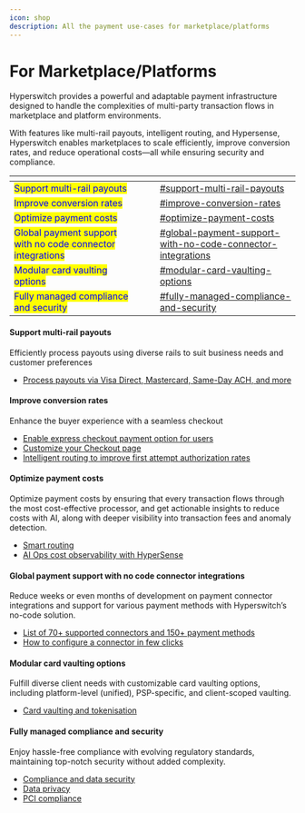 ```yaml
---
icon: shop
description: All the payment use-cases for marketplace/platforms
---
```


# For Marketplace/Platforms

Hyperswitch provides a powerful and adaptable payment infrastructure designed to handle the complexities of multi-party transaction flows in marketplace and platform environments.&#x20;

With features like multi-rail payouts, intelligent routing, and Hypersense, Hyperswitch enables marketplaces to scale efficiently, improve conversion rates, and reduce operational costs—all while ensuring security and compliance.

<table data-view="cards"><thead><tr><th></th><th data-hidden></th><th data-hidden></th><th data-hidden data-card-target data-type="content-ref"></th></tr></thead><tbody><tr><td><mark style="color:blue;">Support multi-rail payouts</mark></td><td></td><td></td><td><a href="for-marketplace-platforms.md#support-multi-rail-payouts">#support-multi-rail-payouts</a></td></tr><tr><td><mark style="color:blue;">Improve conversion rates</mark></td><td></td><td></td><td><a href="for-marketplace-platforms.md#improve-conversion-rates">#improve-conversion-rates</a></td></tr><tr><td><mark style="color:blue;">Optimize payment costs</mark></td><td></td><td></td><td><a href="for-marketplace-platforms.md#optimize-payment-costs">#optimize-payment-costs</a></td></tr><tr><td><mark style="color:blue;">Global payment support with no code connector integrations</mark></td><td></td><td></td><td><a href="for-marketplace-platforms.md#global-payment-support-with-no-code-connector-integrations">#global-payment-support-with-no-code-connector-integrations</a></td></tr><tr><td><mark style="color:blue;">Modular card vaulting options</mark></td><td></td><td></td><td><a href="for-marketplace-platforms.md#modular-card-vaulting-options">#modular-card-vaulting-options</a></td></tr><tr><td><mark style="color:blue;">Fully managed compliance and security</mark></td><td></td><td></td><td><a href="for-marketplace-platforms.md#fully-managed-compliance-and-security">#fully-managed-compliance-and-security</a></td></tr></tbody></table>

#### Support multi-rail payouts

Efficiently process payouts using diverse rails to suit business needs and customer preferences

* [Process payouts via Visa Direct, Mastercard, Same-Day ACH, and more](https://docs.hyperswitch.io/explore-hyperswitch/payment-flows-and-management/payouts)

#### Improve conversion rates

Enhance the buyer experience with a seamless checkout&#x20;

* [Enable express checkout payment option for users](https://docs.hyperswitch.io/explore-hyperswitch/merchant-controls/integration-guide/web/node-and-react#id-3.-complete-the-checkout-on-the-client)
* [Customize your Checkout page](https://docs.hyperswitch.io/explore-hyperswitch/merchant-controls/integration-guide/web/customization)
* [Intelligent routing to improve first attempt authorization rates](https://docs.hyperswitch.io/explore-hyperswitch/payment-flows-and-management/smart-router/intelligent-routing)

#### **Optimize payment costs**

Optimize payment costs by ensuring that every transaction flows through the most cost-effective processor, and get actionable insights to reduce costs with AI, along with deeper visibility into transaction fees and anomaly detection.

* [Smart routing](https://docs.hyperswitch.io/explore-hyperswitch/payment-flows-and-management/smart-router)
* [AI Ops cost observability with HyperSense](https://docs.hyperswitch.io/explore-hyperswitch/account-management/analytics-and-operations/hypersense-ai-powered-payment-operations)

#### Global payment support with no code connector integrations&#x20;

Reduce weeks or even months of development on payment connector integrations and support for various payment methods with Hyperswitch’s no-code solution.

* [List of 70+ supported connectors and 150+ payment methods](https://hyperswitch.io/pm-list)
* [How to configure a connector in few clicks](https://docs.hyperswitch.io/hyperswitch-cloud/connectors/activate-connector-on-hyperswitch)

#### Modular card vaulting options&#x20;

Fulfill diverse client needs with customizable card vaulting options, including platform-level (unified), PSP-specific, and client-scoped vaulting.

* [Card vaulting and tokenisation](https://docs.hyperswitch.io/features/payment-flows-and-management/tokenization-and-saved-cards)&#x20;

#### Fully managed compliance and security&#x20;

Enjoy hassle-free compliance with evolving regulatory standards, maintaining top-notch security without added complexity.

* [Compliance and data security](https://docs.hyperswitch.io/security-and-compliance/overview)
* [Data privacy](https://docs.hyperswitch.io/security-and-compliance/security)
* [PCI compliance](https://docs.hyperswitch.io/security-and-compliance/pci-compliance)

